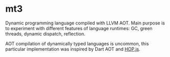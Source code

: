 # mt3

Dynamic programming language compiled with LLVM AOT. Main purpose is to experiment with different features of
language runtimes: GC, green threads, dynamic dispatch, reflection.

AOT compilation of dynamically typed languages is uncommon, this particular implementation was inspired by Dart AOT and [HOP.js](https://dl.acm.org/doi/pdf/10.1145/3473575).